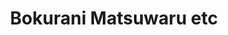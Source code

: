 --- 
title: "Bokurani Matsuwaru etc"
publishdate: "2019-8-3T16:48:46+02:00"
src: "https://365manga.net/manga/bokurani-matsuwaru-etc"
image: "https://data.365manga.net/images/thumbnails/6717-bokurani-matsuwaru-etc.jpg"
description: "Iku and Keita are childhood buddies. Naturally, having been friends for as long as they can remember, when one started to play baseball, so did the other. During their final year in middle school, Keita's baseball career abruptly ended as a result of the severe injuries he sustained when saving Iku from being hit by a truck. Presently, they go to the same high school. But ever since that accident,…"
---